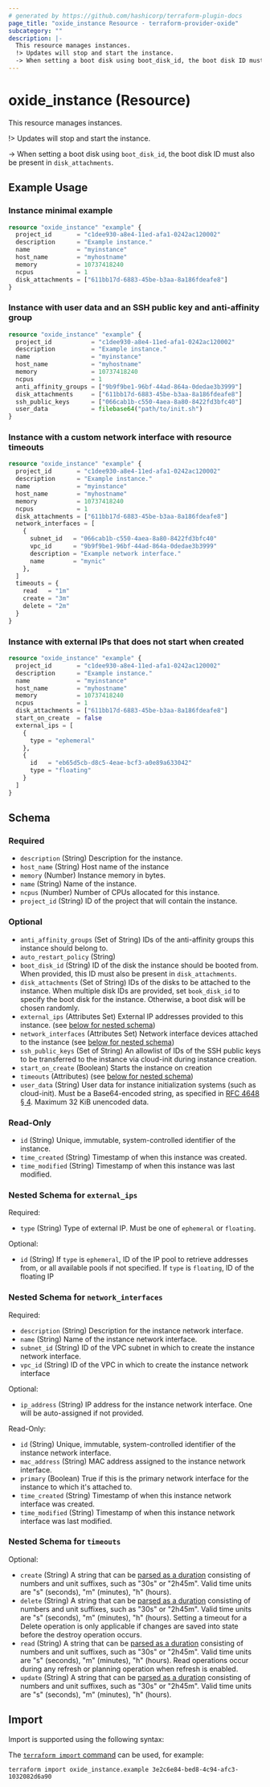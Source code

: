 ```yaml
---
# generated by https://github.com/hashicorp/terraform-plugin-docs
page_title: "oxide_instance Resource - terraform-provider-oxide"
subcategory: ""
description: |-
  This resource manages instances.
  !> Updates will stop and start the instance.
  -> When setting a boot disk using boot_disk_id, the boot disk ID must also be present in disk_attachments.
---
```


# oxide_instance (Resource)

This resource manages instances.

!> Updates will stop and start the instance.

-> When setting a boot disk using `boot_disk_id`, the boot disk ID must also be present in `disk_attachments`.

## Example Usage

### Instance minimal example

```terraform
resource "oxide_instance" "example" {
  project_id       = "c1dee930-a8e4-11ed-afa1-0242ac120002"
  description      = "Example instance."
  name             = "myinstance"
  host_name        = "myhostname"
  memory           = 10737418240
  ncpus            = 1
  disk_attachments = ["611bb17d-6883-45be-b3aa-8a186fdeafe8"]
}
```

### Instance with user data and an SSH public key and anti-affinity group

```terraform
resource "oxide_instance" "example" {
  project_id           = "c1dee930-a8e4-11ed-afa1-0242ac120002"
  description          = "Example instance."
  name                 = "myinstance"
  host_name            = "myhostname"
  memory               = 10737418240
  ncpus                = 1
  anti_affinity_groups = ["9b9f9be1-96bf-44ad-864a-0dedae3b3999"]
  disk_attachments     = ["611bb17d-6883-45be-b3aa-8a186fdeafe8"]
  ssh_public_keys      = ["066cab1b-c550-4aea-8a80-8422fd3bfc40"]
  user_data            = filebase64("path/to/init.sh")
}
```

### Instance with a custom network interface with resource timeouts

```terraform
resource "oxide_instance" "example" {
  project_id       = "c1dee930-a8e4-11ed-afa1-0242ac120002"
  description      = "Example instance."
  name             = "myinstance"
  host_name        = "myhostname"
  memory           = 10737418240
  ncpus            = 1
  disk_attachments = ["611bb17d-6883-45be-b3aa-8a186fdeafe8"]
  network_interfaces = [
    {
      subnet_id   = "066cab1b-c550-4aea-8a80-8422fd3bfc40"
      vpc_id      = "9b9f9be1-96bf-44ad-864a-0dedae3b3999"
      description = "Example network interface."
      name        = "mynic"
    },
  ]
  timeouts = {
    read   = "1m"
    create = "3m"
    delete = "2m"
  }
}
```

### Instance with external IPs that does not start when created

```terraform
resource "oxide_instance" "example" {
  project_id       = "c1dee930-a8e4-11ed-afa1-0242ac120002"
  description      = "Example instance."
  name             = "myinstance"
  host_name        = "myhostname"
  memory           = 10737418240
  ncpus            = 1
  disk_attachments = ["611bb17d-6883-45be-b3aa-8a186fdeafe8"]
  start_on_create  = false
  external_ips = [
    {
      type = "ephemeral"
    },
    {
      id   = "eb65d5cb-d8c5-4eae-bcf3-a0e89a633042"
      type = "floating"
    }
  ]
}
```

<!-- schema generated by tfplugindocs -->
## Schema

### Required

- `description` (String) Description for the instance.
- `host_name` (String) Host name of the instance
- `memory` (Number) Instance memory in bytes.
- `name` (String) Name of the instance.
- `ncpus` (Number) Number of CPUs allocated for this instance.
- `project_id` (String) ID of the project that will contain the instance.

### Optional

- `anti_affinity_groups` (Set of String) IDs of the anti-affinity groups this instance should belong to.
- `auto_restart_policy` (String)
- `boot_disk_id` (String) ID of the disk the instance should be booted from. When provided, this ID must also be present in `disk_attachments`.
- `disk_attachments` (Set of String) IDs of the disks to be attached to the instance. When multiple disk IDs are provided, set `book_disk_id` to specify the boot disk for the instance. Otherwise, a boot disk will be chosen randomly.
- `external_ips` (Attributes Set) External IP addresses provided to this instance. (see [below for nested schema](#nestedatt--external_ips))
- `network_interfaces` (Attributes Set) Network interface devices attached to the instance (see [below for nested schema](#nestedatt--network_interfaces))
- `ssh_public_keys` (Set of String) An allowlist of IDs of the SSH public keys to be transferred to the instance via cloud-init during instance creation.
- `start_on_create` (Boolean) Starts the instance on creation
- `timeouts` (Attributes) (see [below for nested schema](#nestedatt--timeouts))
- `user_data` (String) User data for instance initialization systems (such as cloud-init).
Must be a Base64-encoded string, as specified in [RFC 4648 § 4](https://datatracker.ietf.org/doc/html/rfc4648#section-4).
Maximum 32 KiB unencoded data.

### Read-Only

- `id` (String) Unique, immutable, system-controlled identifier of the instance.
- `time_created` (String) Timestamp of when this instance was created.
- `time_modified` (String) Timestamp of when this instance was last modified.

<a id="nestedatt--external_ips"></a>
### Nested Schema for `external_ips`

Required:

- `type` (String) Type of external IP. Must be one of `ephemeral` or `floating`.

Optional:

- `id` (String) If `type` is `ephemeral`, ID of the IP pool to retrieve addresses from, or all available pools if not specified. If `type` is `floating`, ID of the floating IP


<a id="nestedatt--network_interfaces"></a>
### Nested Schema for `network_interfaces`

Required:

- `description` (String) Description for the instance network interface.
- `name` (String) Name of the instance network interface.
- `subnet_id` (String) ID of the VPC subnet in which to create the instance network interface.
- `vpc_id` (String) ID of the VPC in which to create the instance network interface

Optional:

- `ip_address` (String) IP address for the instance network interface. One will be auto-assigned if not provided.

Read-Only:

- `id` (String) Unique, immutable, system-controlled identifier of the instance network interface.
- `mac_address` (String) MAC address assigned to the instance network interface.
- `primary` (Boolean) True if this is the primary network interface for the instance to which it's attached to.
- `time_created` (String) Timestamp of when this instance network interface was created.
- `time_modified` (String) Timestamp of when this instance network interface was last modified.


<a id="nestedatt--timeouts"></a>
### Nested Schema for `timeouts`

Optional:

- `create` (String) A string that can be [parsed as a duration](https://pkg.go.dev/time#ParseDuration) consisting of numbers and unit suffixes, such as "30s" or "2h45m". Valid time units are "s" (seconds), "m" (minutes), "h" (hours).
- `delete` (String) A string that can be [parsed as a duration](https://pkg.go.dev/time#ParseDuration) consisting of numbers and unit suffixes, such as "30s" or "2h45m". Valid time units are "s" (seconds), "m" (minutes), "h" (hours). Setting a timeout for a Delete operation is only applicable if changes are saved into state before the destroy operation occurs.
- `read` (String) A string that can be [parsed as a duration](https://pkg.go.dev/time#ParseDuration) consisting of numbers and unit suffixes, such as "30s" or "2h45m". Valid time units are "s" (seconds), "m" (minutes), "h" (hours). Read operations occur during any refresh or planning operation when refresh is enabled.
- `update` (String) A string that can be [parsed as a duration](https://pkg.go.dev/time#ParseDuration) consisting of numbers and unit suffixes, such as "30s" or "2h45m". Valid time units are "s" (seconds), "m" (minutes), "h" (hours).

## Import

Import is supported using the following syntax:

The [`terraform import` command](https://developer.hashicorp.com/terraform/cli/commands/import) can be used, for example:

```shell
terraform import oxide_instance.example 3e2c6e84-bed8-4c94-afc3-1032082d6a90
```
